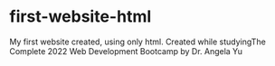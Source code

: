 # first-website-html
My first website created, using only html.
Created while studyingThe Complete 2022 Web Development Bootcamp by Dr. Angela Yu
